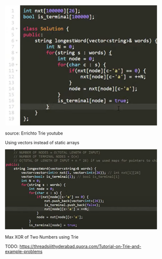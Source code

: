 ![](images/trie_1.png)

source: Errichto Trie youtube

Using vectors instead of static arrays

![](images/trie_2.png)

Max XOR of Two Numbers using Trie

TODO: https://threadsiiithyderabad.quora.com/Tutorial-on-Trie-and-example-problems
